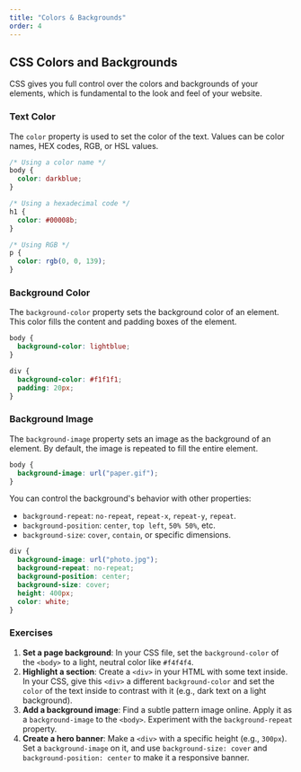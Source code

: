 ```yaml
---
title: "Colors & Backgrounds"
order: 4
---
```


## CSS Colors and Backgrounds

CSS gives you full control over the colors and backgrounds of your elements, which is fundamental to the look and feel of your website.

### Text Color

The `color` property is used to set the color of the text. Values can be color names, HEX codes, RGB, or HSL values.

```css
/* Using a color name */
body {
  color: darkblue;
}

/* Using a hexadecimal code */
h1 {
  color: #00008b;
}

/* Using RGB */
p {
  color: rgb(0, 0, 139);
}
```

### Background Color

The `background-color` property sets the background color of an element. This color fills the content and padding boxes of the element.

```css
body {
  background-color: lightblue;
}

div {
  background-color: #f1f1f1;
  padding: 20px;
}
```

### Background Image

The `background-image` property sets an image as the background of an element. By default, the image is repeated to fill the entire element.

```css
body {
  background-image: url("paper.gif");
}
```

You can control the background's behavior with other properties:

-   `background-repeat`: `no-repeat`, `repeat-x`, `repeat-y`, `repeat`.
-   `background-position`: `center`, `top left`, `50% 50%`, etc.
-   `background-size`: `cover`, `contain`, or specific dimensions.

```css
div {
  background-image: url("photo.jpg");
  background-repeat: no-repeat;
  background-position: center;
  background-size: cover;
  height: 400px;
  color: white;
}
```

### Exercises

1.  **Set a page background**: In your CSS file, set the `background-color` of the `<body>` to a light, neutral color like `#f4f4f4`.
2.  **Highlight a section**: Create a `<div>` in your HTML with some text inside. In your CSS, give this `<div>` a different `background-color` and set the `color` of the text inside to contrast with it (e.g., dark text on a light background).
3.  **Add a background image**: Find a subtle pattern image online. Apply it as a `background-image` to the `<body>`. Experiment with the `background-repeat` property.
4.  **Create a hero banner**: Make a `<div>` with a specific height (e.g., `300px`). Set a `background-image` on it, and use `background-size: cover` and `background-position: center` to make it a responsive banner.
